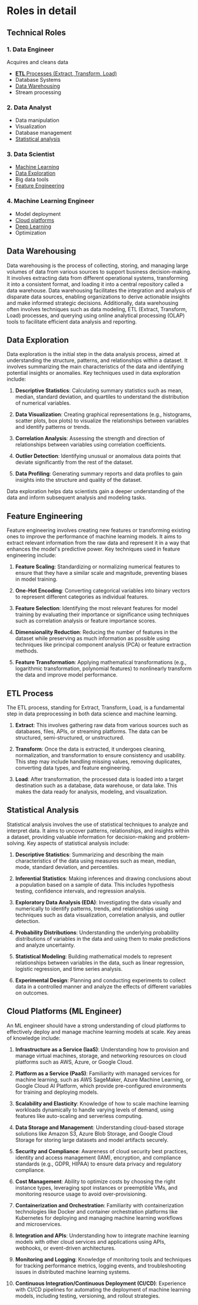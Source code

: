 # Roles in detail

## Technical Roles

### 1. Data Engineer

Acquires and cleans data

- [**ETL** Processes (Extract, Transform, Load)](#etl-process)
- Database Systems
- [Data Warehousing](#data-warehousing)
- Stream processing

### 2. Data Analyst

- Data manipulation
- Visualization
- Database management
- [Statistical analysis](#statistical-analysis)

### 3. Data Scientist

- [Machine Learning](/1-ML/)
- [Data Exploration](#data-exploration)
- Big data tools
- [Feature Engineering](#feature-engineering)

### 4. Machine Learning Engineer

- Model deployment
- [Cloud platforms](#cloud-platforms-ml-engineer)
- [Deep Learning](/2-DL/)
- Optimization

## Data Warehousing

Data warehousing is the process of collecting, storing, and managing large volumes of data from various sources to support business decision-making. It involves extracting data from different operational systems, transforming it into a consistent format, and loading it into a central repository called a data warehouse. Data warehousing facilitates the integration and analysis of disparate data sources, enabling organizations to derive actionable insights and make informed strategic decisions. Additionally, data warehousing often involves techniques such as data modeling, ETL (Extract, Transform, Load) processes, and querying using online analytical processing (OLAP) tools to facilitate efficient data analysis and reporting.

## Data Exploration

Data exploration is the initial step in the data analysis process, aimed at understanding the structure, patterns, and relationships within a dataset. It involves summarizing the main characteristics of the data and identifying potential insights or anomalies. Key techniques used in data exploration include:

1. **Descriptive Statistics**: Calculating summary statistics such as mean, median, standard deviation, and quartiles to understand the distribution of numerical variables.

2. **Data Visualization**: Creating graphical representations (e.g., histograms, scatter plots, box plots) to visualize the relationships between variables and identify patterns or trends.

3. **Correlation Analysis**: Assessing the strength and direction of relationships between variables using correlation coefficients.

4. **Outlier Detection**: Identifying unusual or anomalous data points that deviate significantly from the rest of the dataset.

5. **Data Profiling**: Generating summary reports and data profiles to gain insights into the structure and quality of the dataset.

Data exploration helps data scientists gain a deeper understanding of the data and inform subsequent analysis and modeling tasks.

## Feature Engineering

Feature engineering involves creating new features or transforming existing ones to improve the performance of machine learning models. It aims to extract relevant information from the raw data and represent it in a way that enhances the model's predictive power. Key techniques used in feature engineering include:

1. **Feature Scaling**: Standardizing or normalizing numerical features to ensure that they have a similar scale and magnitude, preventing biases in model training.

2. **One-Hot Encoding**: Converting categorical variables into binary vectors to represent different categories as individual features.

3. **Feature Selection**: Identifying the most relevant features for model training by evaluating their importance or significance using techniques such as correlation analysis or feature importance scores.

4. **Dimensionality Reduction**: Reducing the number of features in the dataset while preserving as much information as possible using techniques like principal component analysis (PCA) or feature extraction methods.

5. **Feature Transformation**: Applying mathematical transformations (e.g., logarithmic transformation, polynomial features) to nonlinearly transform the data and improve model performance.

## ETL Process

The ETL process, standing for Extract, Transform, Load, is a fundamental step in data preprocessing in both data science and machine learning.

1. **Extract**: This involves gathering raw data from various sources such as databases, files, APIs, or streaming platforms. The data can be structured, semi-structured, or unstructured.

2. **Transform**: Once the data is extracted, it undergoes cleaning, normalization, and transformation to ensure consistency and usability. This step may include handling missing values, removing duplicates, converting data types, and feature engineering.

3. **Load**: After transformation, the processed data is loaded into a target destination such as a database, data warehouse, or data lake. This makes the data ready for analysis, modeling, and visualization.

## Statistical Analysis

Statistical analysis involves the use of statistical techniques to analyze and interpret data. It aims to uncover patterns, relationships, and insights within a dataset, providing valuable information for decision-making and problem-solving. Key aspects of statistical analysis include:

1. **Descriptive Statistics**: Summarizing and describing the main characteristics of the data using measures such as mean, median, mode, standard deviation, and percentiles.

2. **Inferential Statistics**: Making inferences and drawing conclusions about a population based on a sample of data. This includes hypothesis testing, confidence intervals, and regression analysis.

3. **Exploratory Data Analysis (EDA)**: Investigating the data visually and numerically to identify patterns, trends, and relationships using techniques such as data visualization, correlation analysis, and outlier detection.

4. **Probability Distributions**: Understanding the underlying probability distributions of variables in the data and using them to make predictions and analyze uncertainty.

5. **Statistical Modeling**: Building mathematical models to represent relationships between variables in the data, such as linear regression, logistic regression, and time series analysis.

6. **Experimental Design**: Planning and conducting experiments to collect data in a controlled manner and analyze the effects of different variables on outcomes.

## Cloud Platforms (ML Engineer)

An ML engineer should have a strong understanding of cloud platforms to effectively deploy and manage machine learning models at scale. Key areas of knowledge include:

1. **Infrastructure as a Service (IaaS)**: Understanding how to provision and manage virtual machines, storage, and networking resources on cloud platforms such as AWS, Azure, or Google Cloud.

2. **Platform as a Service (PaaS)**: Familiarity with managed services for machine learning, such as AWS SageMaker, Azure Machine Learning, or Google Cloud AI Platform, which provide pre-configured environments for training and deploying models.

3. **Scalability and Elasticity**: Knowledge of how to scale machine learning workloads dynamically to handle varying levels of demand, using features like auto-scaling and serverless computing.

4. **Data Storage and Management**: Understanding cloud-based storage solutions like Amazon S3, Azure Blob Storage, and Google Cloud Storage for storing large datasets and model artifacts securely.

5. **Security and Compliance**: Awareness of cloud security best practices, identity and access management (IAM), encryption, and compliance standards (e.g., GDPR, HIPAA) to ensure data privacy and regulatory compliance.

6. **Cost Management**: Ability to optimize costs by choosing the right instance types, leveraging spot instances or preemptible VMs, and monitoring resource usage to avoid over-provisioning.

7. **Containerization and Orchestration**: Familiarity with containerization technologies like Docker and container orchestration platforms like Kubernetes for deploying and managing machine learning workflows and microservices.

8. **Integration and APIs**: Understanding how to integrate machine learning models with other cloud services and applications using APIs, webhooks, or event-driven architectures.

9. **Monitoring and Logging**: Knowledge of monitoring tools and techniques for tracking performance metrics, logging events, and troubleshooting issues in distributed machine learning systems.

10. **Continuous Integration/Continuous Deployment (CI/CD)**: Experience with CI/CD pipelines for automating the deployment of machine learning models, including testing, versioning, and rollout strategies.
